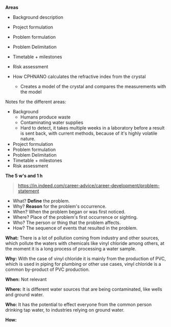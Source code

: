 
**Areas**
- Background description
- Project formulation
- Problem formulation
- Problem Delimitation
- Timetable + milestones
- Risk assessment

- How CPHNANO calculates the refractive index from the crystal
	- Creates a model of the crystal and compares the measurements with the model

Notes for the different areas:
- Background
	- Humans produce waste
	- Contaminating water supplies
	- Hard to detect, it takes multiple weeks in a laboratory before a result is sent back, with current methods, because of it's highly volatile nature.
- Project formulation
- Problem formulation
- Problem Delimitation
- Timetable + milestones
- Risk assessment

**The 5 w's and 1 h**
> https://in.indeed.com/career-advice/career-development/problem-statement
- What? **Define** the problem.
- Why? **Reason** for the problem's occurrence.
- When? When the problem began or was first noticed.
- Where? Place of the problem's first occurrence or sighting.
- Who? The person or thing that the problem affects.
- How? The sequence of events that resulted in the problem.

**What:**
There is a lot of pollution coming from industry and other sources, which pollute the waters with chemicals like vinyl chloride among others, at the moment it is a long process of processing a water sample.

**Why:**
With the case of vinyl chloride it is mainly from the production of PVC, which is used in piping for plumbing or other use cases, vinyl chloride is a common by-product of PVC production.

**When:**
Not relevant

**Where:**
It is different water sources that are being contaminated, like wells and ground water.

**Who:**
It has the potential to effect everyone from the common person drinking tap water, to industries relying on ground water.

**How:**


